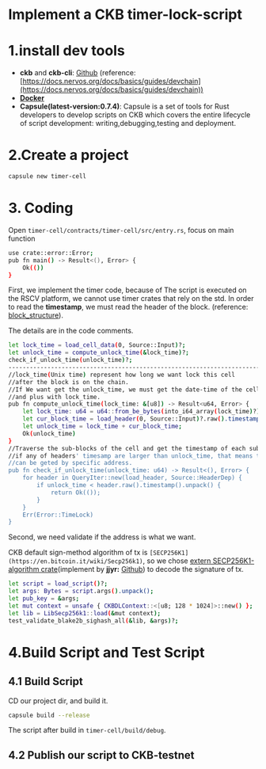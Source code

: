# Implement a CKB timer-lock-script

# 1.install dev tools

- **ckb** and **ckb-cli**: [Github](https://github.com/nervosnetwork/ckb/releases) (reference: [https://docs.nervos.org/docs/basics/guides/devchain](https://docs.nervos.org/docs/basics/guides/devchain))
- **[Docker](https://docs.docker.com/get-docker/)**
- **Capsule(latest-version:0.7.4)**: Capsule is a set of tools for Rust developers to develop scripts on CKB which covers the entire lifecycle of script development: writing,debugging,testing and deployment.

# 2.Create a project

```bash
capsule new timer-cell
```

# 3. Coding

Open `timer-cell/contracts/timer-cell/src/entry.rs`, focus on main function

```bash
use crate::error::Error;
pub fn main() -> Result<(), Error> {
    Ok(())
}
```

First, we implement the timer code, because of The script is executed on the RSCV platform, we cannot use timer crates that rely on the std. In order to read the **timestamp**, we must read the header of the block. (reference: [block_structure](https://github.com/nervosnetwork/rfcs/blob/master/rfcs/0027-block-structure/0027-block-structure.md)).

The details are in the code comments.

```bash
let lock_time = load_cell_data(0, Source::Input)?;
let unlock_time = compute_unlock_time(&lock_time)?;
check_if_unlock_time(unlock_time)?;
------------------------------------------------------------------------------------
//lock_time(Unix time) represent how long we want lock this cell 
//after the block is on the chain.
//If We want get the unlock_time, we must get the date-time of the cell
//and plus with lock_time.
pub fn compute_unlock_time(lock_time: &[u8]) -> Result<u64, Error> {
    let lock_time: u64 = u64::from_be_bytes(into_i64_array(lock_time)?);
    let cur_block_time = load_header(0, Source::Input)?.raw().timestamp().unpack();
    let unlock_time = lock_time + cur_block_time;
    Ok(unlock_time)
}
//Traverse the sub-blocks of the cell and get the timestamp of each sub-block.
//if any of headers' timesamp are larger than unlock_time, that means the cell
//can be geted by specific address.
pub fn check_if_unlock_time(unlock_time: u64) -> Result<(), Error> {
    for header in QueryIter::new(load_header, Source::HeaderDep) {
        if unlock_time < header.raw().timestamp().unpack() {
            return Ok(());
        }
    }
    Err(Error::TimeLock)
}
```

Second, we need validate if the address is what we want.

CKB default sign-method algorithm of tx is `[SECP256K1](https://en.bitcoin.it/wiki/Secp256k1)`, so we chose [extern SECP256K1-algorithm crate](https://github.com/jjyr/ckb-dynamic-loading-secp256k1/tree/master/contracts/ckb-dynamic-loading-secp256k1)(implement by **jjyr:** [Github](https://github.com/jjyr)) to decode the signature of tx.

```bash
let script = load_script()?;
let args: Bytes = script.args().unpack();
let pub_key = &args;
let mut context = unsafe { CKBDLContext::<[u8; 128 * 1024]>::new() };
let lib = LibSecp256k1::load(&mut context);
test_validate_blake2b_sighash_all(&lib, &args)?;
```

# 4.Build Script and Test Script

## 4.1 Build Script

CD our project dir, and build it.

```bash
capsule build --release
```

The script after build in `timer-cell/build/debug`.

## 4.2 Publish our script to CKB-testnet
